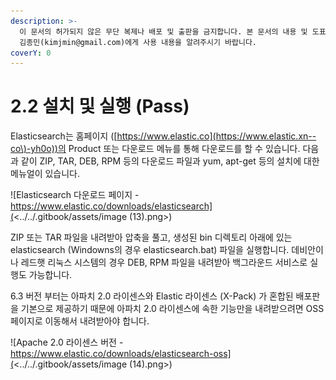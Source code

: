 ```yaml
---
description: >-
  이 문서의 허가되지 않은 무단 복제나 배포 및 출판을 금지합니다. 본 문서의 내용 및 도표 등을 인용하고자 하는 경우 출처를 명시하고
  김종민(kimjmin@gmail.com)에게 사용 내용을 알려주시기 바랍니다.
coverY: 0
---
```


# 2.2 설치 및 실행 (Pass)

Elasticsearch는 홈페이지 ([https://www.elastic.co](https://www.elastic.xn--co\)-yh0o))의 Product 또는 다운로드 메뉴를 통해 다운로드를 할 수 있습니다. 다음과 같이 ZIP, TAR, DEB, RPM 등의 다운로드 파일과 yum, apt-get 등의 설치에 대한 메뉴얼이 있습니다.

![Elasticsearch 다운로드 페이지 - https://www.elastic.co/downloads/elasticsearch](<../../.gitbook/assets/image (13).png>)

ZIP 또는 TAR 파일을 내려받아 압축을 풀고, 생성된 bin 디렉토리 아래에 있는 elasticsearch (Windowns의 경우 elasticsearch.bat) 파일을 실행합니다. 데비안이나 레드햇 리눅스 시스템의 경우 DEB, RPM 파일을 내려받아 백그라운드 서비스로 실행도 가능합니다.

6.3 버전 부터는 아파치 2.0 라이센스와 Elastic 라이센스 (X-Pack) 가 혼합된 배포판을 기본으로 제공하기 때문에 아파치 2.0 라이센스에 속한 기능만을 내려받으려면 OSS 페이지로 이동해서 내려받아야 합니다.

![Apache 2.0 라이센스 버전 - https://www.elastic.co/downloads/elasticsearch-oss](<../../.gitbook/assets/image (14).png>)
